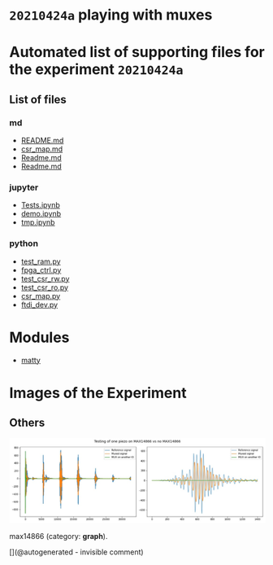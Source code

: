 # `20210424a` playing with muxes



# Automated list of supporting files for the __experiment `20210424a`__

## List of files

### md

* [README.md](/matty/20210424a/hvmux_tests/README.md)
* [csr_map.md](/matty/20210424a/hvmux_tests/csr_map.md)
* [Readme.md](/matty/20210424a/Readme.md)
* [Readme.md](/matty/20210425a/Readme.md)


### jupyter

* [Tests.ipynb](/matty/20210424a/Tests.ipynb)
* [demo.ipynb](/matty/20210424a/hvmux_tests/demo.ipynb)
* [tmp.ipynb](/tmp.ipynb)


### python

* [test_ram.py](/matty/20210424a/hvmux_tests/test_ram.py)
* [fpga_ctrl.py](/matty/20210424a/hvmux_tests/fpga_ctrl.py)
* [test_csr_rw.py](/matty/20210424a/hvmux_tests/test_csr_rw.py)
* [test_csr_ro.py](/matty/20210424a/hvmux_tests/test_csr_ro.py)
* [csr_map.py](/matty/20210424a/hvmux_tests/csr_map.py)
* [ftdi_dev.py](/matty/20210424a/hvmux_tests/ftdi_dev.py)





# Modules

* [matty](/matty/)




# Images of the Experiment

## Others

![](/matty/20210424a/mux.jpg)

max14866 (category: __graph__).










[](@autogenerated - invisible comment)